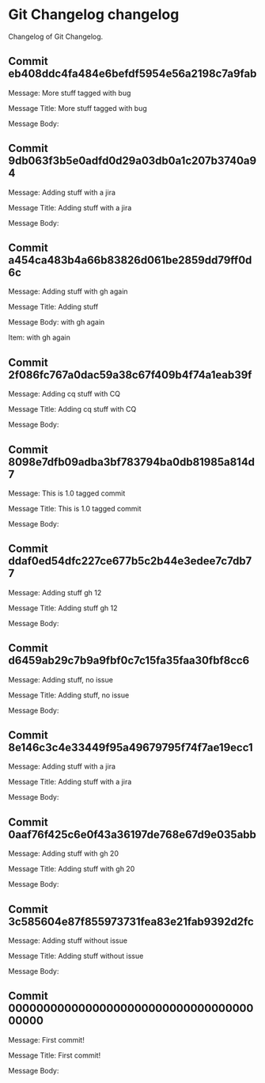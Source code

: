 # Git Changelog changelog

Changelog of Git Changelog.

## Commit eb408ddc4fa484e6befdf5954e56a2198c7a9fab
 Message: More stuff tagged with bug
 
 Message Title: More stuff tagged with bug 

 Message Body: 
 

## Commit 9db063f3b5e0adfd0d29a03db0a1c207b3740a94
 Message: Adding stuff with a jira
 
 Message Title: Adding stuff with a jira 

 Message Body: 
 

## Commit a454ca483b4a66b83826d061be2859dd79ff0d6c
 Message: Adding stuff&#10; with gh again
 
 Message Title: Adding stuff

 Message Body:  with gh again 
 
 Item: with gh again
 

## Commit 2f086fc767a0dac59a38c67f409b4f74a1eab39f
 Message: Adding cq stuff with CQ
 
 Message Title: Adding cq stuff with CQ 

 Message Body: 
 

## Commit 8098e7dfb09adba3bf783794ba0db81985a814d7
 Message: This is 1.0 tagged commit
 
 Message Title: This is 1.0 tagged commit

 Message Body: 
 

## Commit ddaf0ed54dfc227ce677b5c2b44e3edee7c7db77
 Message: Adding stuff  gh 12
 
 Message Title: Adding stuff  gh 12

 Message Body: 
 

## Commit d6459ab29c7b9a9fbf0c7c15fa35faa30fbf8cc6
 Message: Adding stuff, no issue
 
 Message Title: Adding stuff, no issue

 Message Body: 
 

## Commit 8e146c3c4e33449f95a49679795f74f7ae19ecc1
 Message: Adding stuff with a jira
 
 Message Title: Adding stuff with a jira 

 Message Body:   
 

## Commit 0aaf76f425c6e0f43a36197de768e67d9e035abb
 Message: Adding stuff with gh 20
 
 Message Title: Adding stuff with gh 20 

 Message Body: 
 

## Commit 3c585604e87f855973731fea83e21fab9392d2fc
 Message: Adding stuff without issue
 
 Message Title: Adding stuff without issue

 Message Body: 
 

## Commit 0000000000000000000000000000000000000000
 Message: First commit!
 
 Message Title: First commit!

 Message Body: